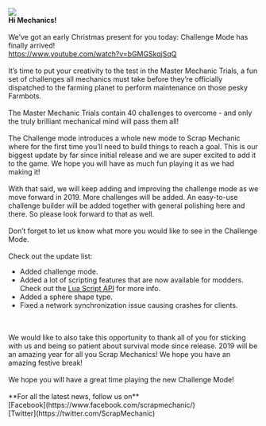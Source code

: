 ![](https://i.imgur.com/D3kwulB.png)<br/>
**Hi Mechanics!**<br/>
<br/>
We’ve got an early Christmas present for you today: Challenge Mode has finally arrived!<br/>
https://www.youtube.com/watch?v=bGMGSkqjSqQ<br/>
<br/>
It’s time to put your creativity to the test in the Master Mechanic Trials, a fun set of challenges all mechanics must take before they’re officially dispatched to the farming planet to perform maintenance on those pesky Farmbots. <br/>
<br/>
The Master Mechanic Trials contain 40 challenges to overcome - and only the truly brilliant mechanical mind will pass them all! <br/>
<br/>
The Challenge mode introduces a whole new mode to Scrap Mechanic where for the first time you’ll need to build things to reach a goal. This is our biggest update by far since initial release and we are super excited to add it to the game. We hope you will have as much fun playing it as we had making it!<br/>
<br/>
With that said, we will keep adding and improving the challenge mode as we move forward in 2019. More challenges will be added. An easy-to-use challenge builder will be added together with general polishing here and there. So please look forward to that as well. <br/>
<br/>
Don’t forget to let us know what more you would like to see in the Challenge Mode. <br/>
<br/>
Check out the update list:<br/>
* Added challenge mode.<br/>
* Added a lot of scripting features that are now available for modders. Check out the [Lua Script API](http://scrapmechanic.com/api/index.html) for more info.<br/>
* Added a sphere shape type.<br/>
* Fixed a network synchronization issue causing crashes for clients.<br/><br/>
<br/>
We would like to also take this opportunity to thank all of you for sticking with us and being so patient about survival mode since release. 2019 will be an amazing year for all you Scrap Mechanics! We hope you have an amazing festive break!<br/>
<br/>
We hope you will have a great time playing the new Challenge Mode!<br/>
<br/>
**For all the latest news, follow us on**<br/>
[Facebook](https://www.facebook.com/scrapmechanic/)<br/>
[Twitter](https://twitter.com/ScrapMechanic)